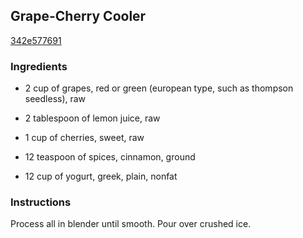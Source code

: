 ## Grape-Cherry Cooler

[342e577691](http://www.food.com/recipe/grape-cherry-cooler-32087)

### Ingredients

 - 2 cup of grapes, red or green (european type, such as thompson seedless), raw

 - 2 tablespoon of lemon juice, raw

 - 1 cup of cherries, sweet, raw

 - 12 teaspoon of spices, cinnamon, ground

 - 12 cup of yogurt, greek, plain, nonfat

### Instructions

Process all in blender until smooth. Pour over crushed ice.